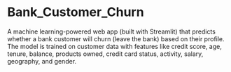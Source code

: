 # Bank_Customer_Churn
A machine learning-powered web app (built with Streamlit) that predicts whether a bank customer will churn (leave the bank) based on their profile. The model is trained on customer data with features like credit score, age, tenure, balance, products owned, credit card status, activity, salary, geography, and gender.
